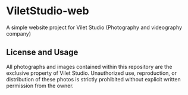 # ViletStudio-web
A simple website project for  Vilet Studio (Photography and videography company)

## License and Usage

All photographs and images contained within this repository are the exclusive property of Vilet Studio. Unauthorized use, reproduction, or distribution of these photos is strictly prohibited without explicit written permission from the owner.

